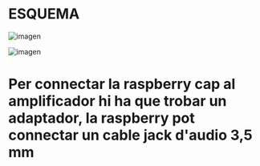 # ESQUEMA

![imagen](https://user-images.githubusercontent.com/61557739/170442045-28a91dcf-1ad7-40f6-806d-7c3568c07a76.png)

![imagen](https://user-images.githubusercontent.com/61557739/170442576-16f7fb96-edb2-47f0-8de0-d372aaa57b2f.png)


# Per connectar la raspberry cap al amplificador hi ha que trobar un adaptador, la raspberry pot connectar un cable jack d'audio 3,5 mm

